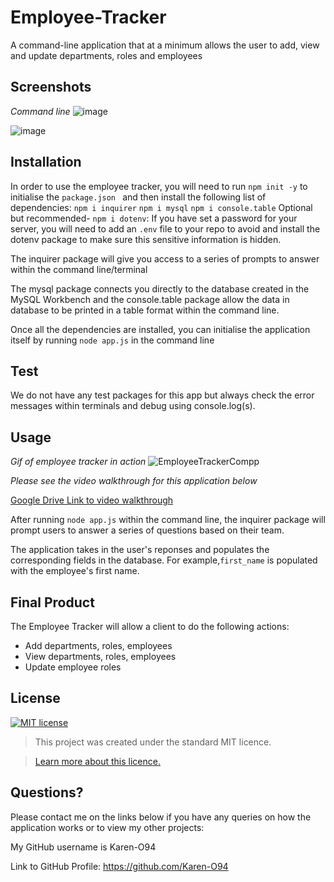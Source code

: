# Employee-Tracker
A command-line application that at a minimum allows the user to  add, view and update departments, roles and employees   

## Screenshots
*Command line*
![image](https://user-images.githubusercontent.com/74797740/111069821-c0ebc500-84c6-11eb-8e60-29c2c58899fe.png)

![image](https://user-images.githubusercontent.com/74797740/111069878-0b6d4180-84c7-11eb-9b2c-588296bbae7c.png)

## Installation
In order to use the employee tracker, you will need to run `npm init -y` to initialise the `package.json ` and then install the following list of dependencies:
`npm i inquirer`
`npm i mysql`
`npm i console.table`
Optional but recommended- `npm i dotenv`:  If you have set a password for your server, you will need to add an `.env` file to your repo to avoid and install the dotenv package to make sure this sensitive information is hidden. 

The inquirer package will give you access to a series of prompts to answer within the command line/terminal 

The mysql package connects you directly to the database created in the MySQL Workbench and the console.table package allow the data in database to be printed in a table format within the command line. 

Once all the dependencies are installed, you can initialise the application itself by running `node app.js` in the command line

## Test
We do not have any test packages for this app but always check the error messages within terminals and debug using console.log(s). 
 
## Usage 

*Gif of employee tracker in action*
![EmployeeTrackerCompp](https://user-images.githubusercontent.com/74797740/111071533-84bc6280-84ce-11eb-9df3-a7ea6ca3e002.gif)

*Please see the video walkthrough for this application below*

[Google Drive Link to video walkthrough](https://drive.google.com/file/d/1yfLiJIzo16Om3I8RG4aV6UGzJFSbFpeU/view?usp=sharing)

After running `node app.js` within the command line, the inquirer package will prompt users to answer a series of questions based on their team. 

The application takes in the user's reponses and populates the corresponding fields in the database.  For example,`first_name` is populated with the employee's first name.

## Final Product
The Employee Tracker will allow a client to do the following actions:
 * Add departments, roles, employees
 * View departments, roles, employees
 * Update employee roles

## License
[![MIT license](https://img.shields.io/badge/License-MIT-blue.svg)](https://lbesson.mit-license.org/)

> This project was created under the standard MIT licence.

> [Learn more about this licence.](https://lbesson.mit-license.org/)


## Questions?

Please contact me on the links below if you have any queries on how the application works or to view my other projects:

My GitHub username is Karen-O94 

Link to GitHub Profile: https://github.com/Karen-O94
